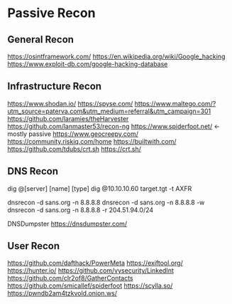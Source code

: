 # Passive Recon

## General Recon
https://osintframework.com/
https://en.wikipedia.org/wiki/Google_hacking
https://www.exploit-db.com/google-hacking-database

## Infrastructure Recon
https://www.shodan.io/
https://spyse.com/
https://www.maltego.com/?utm_source=paterva.com&utm_medium=referral&utm_campaign=301
https://github.com/laramies/theHarvester
https://github.com/lanmaster53/recon-ng
https://www.spiderfoot.net/ <- mostly passive
https://www.geocreepy.com/
https://community.riskiq.com/home
https://builtwith.com/
https://github.com/tdubs/crt.sh
https://crt.sh/

## DNS Recon
dig @[server] [name] [type]
dig @10.10.10.60 target.tgt -t AXFR

dnsrecon -d sans.org -n 8.8.8.8
dnsrecon -d sans.org -n 8.8.8.8 -w
dnsrecon -d sans.org -n 8.8.8.8 -r 204.51.94.0/24

DNSDumpster
https://dnsdumpster.com/

## User Recon
https://github.com/dafthack/PowerMeta
https://exiftool.org/
https://hunter.io/
https://github.com/vysecurity/LinkedInt
https://github.com/clr2of8/GatherContacts
https://github.com/smicallef/spiderfoot
https://scylla.so/
https://pwndb2am4tzkvold.onion.ws/